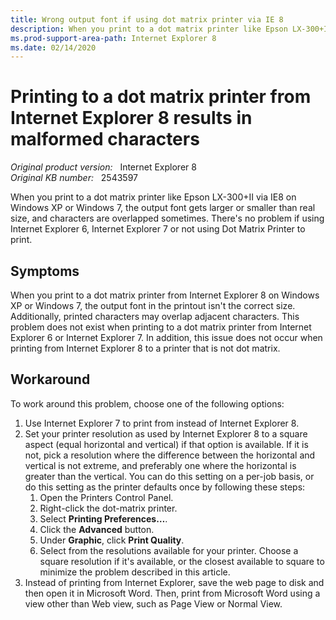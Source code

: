 ```yaml
---
title: Wrong output font if using dot matrix printer via IE 8
description: When you print to a dot matrix printer like Epson LX-300+II via IE8 on Windows XP or Windows 7, the output font gets larger or smaller than real size, and characters are overlapped sometimes. There's no problem if using IE6/7 or not using Dot Matrix Printer to print.
ms.prod-support-area-path: Internet Explorer 8
ms.date: 02/14/2020
---
```

# Printing to a dot matrix printer from Internet Explorer 8 results in malformed characters

_Original product version:_ &nbsp; Internet Explorer 8  
_Original KB number:_ &nbsp; 2543597

When you print to a dot matrix printer like Epson LX-300+II via IE8 on Windows XP or Windows 7, the output font gets larger or smaller than real size, and characters are overlapped sometimes. There's no problem if using Internet Explorer 6, Internet Explorer 7 or not using Dot Matrix Printer to print.

## Symptoms

When you print to a dot matrix printer from Internet Explorer 8 on Windows XP or Windows 7, the output font in the printout isn't the correct size. Additionally, printed characters may overlap adjacent characters. This problem does not exist when printing to a dot matrix printer from Internet Explorer 6 or Internet Explorer 7. In addition, this issue does not occur when printing from Internet Explorer 8 to a printer that is not dot matrix.

## Workaround

To work around this problem, choose one of the following options:  

1. Use Internet Explorer 7 to print from instead of Internet Explorer 8. 
2. Set your printer resolution as used by Internet Explorer 8 to a square aspect (equal horizontal and vertical) if that option is available. If it is not, pick a resolution where the difference between the horizontal and vertical is not extreme, and preferably one where the horizontal is 
greater than the vertical. You can do this setting on a per-job basis, or do this setting as the printer defaults once by following these steps:
   1. Open the Printers Control Panel.
   2. Right-click the dot-matrix printer.
   3. Select **Printing Preferences…**.
   4. Click the **Advanced** button.
   5. Under **Graphic**, click **Print Quality**.
   6. Select from the resolutions available for your printer. Choose a square resolution if it's available, or the closest available to square to minimize the problem described in this article.
3. Instead of printing from Internet Explorer, save the web page to disk and then open it in Microsoft Word. Then, print from Microsoft Word using a view other than Web view, such as Page View or Normal View.